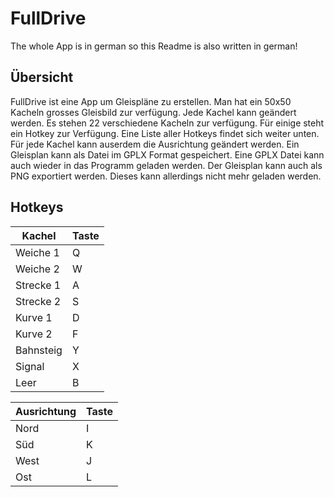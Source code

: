 # FullDrive

The whole App is in german so this Readme is also written in german!

## Übersicht
FullDrive ist eine App um Gleispläne zu erstellen. Man hat ein 50x50 Kacheln grosses Gleisbild zur verfügung. Jede Kachel kann geändert werden. Es stehen 22 verschiedene Kacheln zur verfügung. Für einige steht ein Hotkey zur Verfügung. Eine Liste aller Hotkeys findet sich weiter unten.
Für jede Kachel kann auserdem die Ausrichtung geändert werden. Ein Gleisplan kann als Datei im GPLX Format gespeichert. Eine GPLX Datei kann auch wieder in das Programm geladen werden. Der Gleisplan kann auch als PNG exportiert werden. Dieses kann allerdings nicht mehr geladen werden.

## Hotkeys
Kachel | Taste
---|---
Weiche 1 | Q
Weiche 2 | W
Strecke 1 | A
Strecke 2 | S
Kurve 1| D
Kurve 2 | F
Bahnsteig | Y
Signal | X
Leer | B

Ausrichtung | Taste
---|---
Nord | I
Süd | K
West | J
Ost | L
